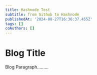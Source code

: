 ```yaml
---
title: Hashnode Test
subtitle: from Github to Hashnode
publishedAt: '2024-08-27T16:36:37.455Z'
tags: []
coAuthors: []
---
```


# Blog Title

Blog Paragraph.........
